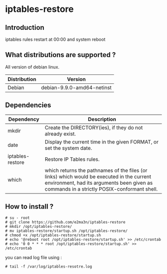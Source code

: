 # iptables-restore

## Introduction
iptables rules restart at 00:00 and system reboot

## What distributions are supported ?
All version of debian linux.

| Distribution | Version |
| ---------- | ----------- |
| Debian     | debian-9.9.0-amd64-netinst |


## Dependencies

| Dependency | Description |
| ---------- | ----------- |
| mkdir      | Create the DIRECTORY(ies), if they do not already exist. |
| date       | Display the current time in the given FORMAT, or set the system date. |
| iptables-restore       | Restore IP Tables rules. |
| which      | which  returns  the  pathnames of the files (or links) which would be executed in the current environment, had its arguments been given as commands in a strictly  POSIX-conformant  shell. |


## How to install ?
```
# su - root
# git clone https://github.com/e2ma3n/iptables-restore
# mkdir /opt/iptables-restore/
# mv iptables-restore/startup.sh /opt/iptables-restore/
# chmod +x /opt/iptables-restore/startup.sh
# echo '@reboot root /opt/iptables-restore/startup.sh' >> /etc/crontab
# echo '0 0 * * * root /opt/iptables-restore/startup.sh' >> /etc/crontab
```
you can read log file using :
```
# tail -f /var/log/iptables-resotre.log
```

